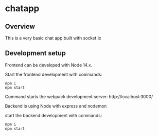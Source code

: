 # chatapp

## Overview

This is a very basic chat app built with socket.io

## Development setup

Frontend can be developed with Node 14.x. 

Start the frontend development with commands:

    npm i
    npm start

Command starts the webpack development server: http://localhost:3000/

Backend is using Node with express and nodemon

start the backend development with commands:

    npm i
    npm start

